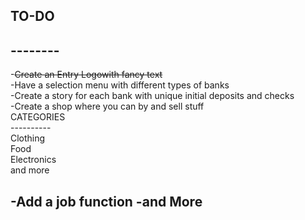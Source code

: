 ## TO-DO<br>
## --------<br>
-~~Create an Entry Logowith fancy text~~<br>
-Have a selection menu with different types of banks<br>
-Create a story for each bank with unique initial deposits and
 checks<br>
-Create a shop where you can by and sell stuff<br>
	CATEGORIES<br>
	----------<br>
	Clothing<br>
	Food<br>
	Electronics<br>
	and more<br>
	
-Add a job function
-and More
-
